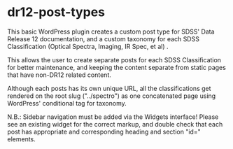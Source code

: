 dr12-post-types
===============

This basic WordPress plugin creates a custom post type for SDSS' Data Release 12 documentation, and a custom taxonomy for each SDSS Classification (Optical Spectra, Imaging, IR Spec, et al) . 

This allows the user to create separate posts for each SDSS Classification for better maintenance, and keeping the content separate from static pages that have non-DR12 related content.

Although each posts has its own unique URL, all the classifications get rendered on the root slug ("../spectro") as one concatenated page using WordPress' conditional tag for taxonomy. 

N.B.: Sidebar navigation must be added via the Widgets interface! Please see an existing widget for the correct markup, and double check that each post has appropriate and corresponding heading and section "id=" elements.
